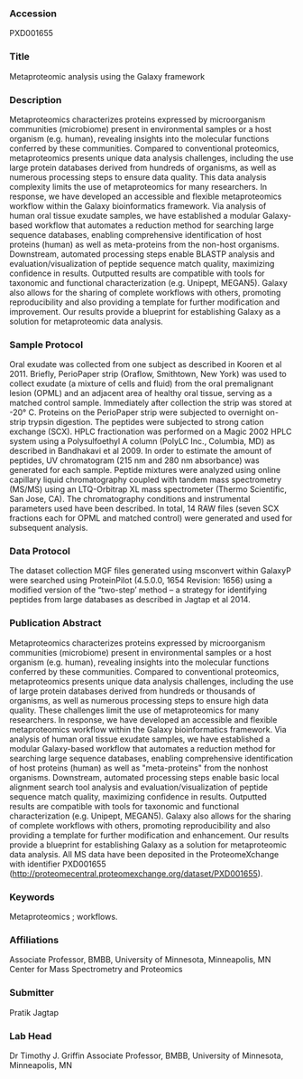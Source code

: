 ### Accession
PXD001655

### Title
Metaproteomic analysis using the Galaxy framework

### Description
Metaproteomics characterizes proteins expressed by microorganism communities (microbiome) present in environmental samples or a host organism (e.g. human), revealing insights into the molecular functions conferred by these communities.  Compared to conventional proteomics, metaproteomics presents unique data analysis challenges, including the use large protein databases derived from hundreds of organisms, as well as numerous processing steps to ensure data quality.  This data analysis complexity limits the use of metaproteomics for many researchers.  In response, we have developed an accessible and flexible metaproteomics workflow within the Galaxy bioinformatics framework.  Via analysis of human oral tissue exudate samples, we have established a modular Galaxy-based workflow that automates a reduction method for searching large sequence databases, enabling comprehensive identification of host proteins (human) as well as meta-proteins from the non-host organisms.  Downstream, automated processing steps enable BLASTP analysis and evaluation/visualization of peptide sequence match quality, maximizing confidence in results.  Outputted results are compatible with tools for taxonomic and functional characterization (e.g. Unipept, MEGAN5).  Galaxy also allows for the sharing of complete workflows with others, promoting reproducibility and also providing a template for further modification and improvement.  Our results provide a blueprint for establishing Galaxy as a solution for metaproteomic data analysis.

### Sample Protocol
Oral exudate was collected from one subject as described in Kooren et al 2011. Briefly, PerioPaper strip (Oraflow, Smithtown, New York) was used to collect exudate (a mixture of cells and fluid) from the oral premalignant lesion (OPML) and an adjacent area of healthy oral tissue, serving as a matched control sample. Immediately after collection the strip was stored at -20° C. Proteins on the PerioPaper strip were subjected to overnight on-strip trypsin digestion. The peptides were subjected to strong cation exchange (SCX). HPLC fractionation was performed on a Magic 2002 HPLC system using a Polysulfoethyl A column (PolyLC Inc., Columbia, MD) as described in Bandhakavi et al 2009. In order to estimate the amount of peptides, UV chromatogram (215 nm and 280 nm absorbance) was generated for each sample. Peptide mixtures were analyzed using online capillary liquid chromatography  coupled with tandem mass spectrometry (MS/MS) using an LTQ-Orbitrap XL mass spectrometer (Thermo Scientific, San Jose, CA). The chromatography conditions and instrumental parameters used have been described. In total, 14 RAW files (seven SCX fractions each for OPML and matched control) were generated and used for subsequent analysis.

### Data Protocol
The dataset collection MGF files generated using msconvert within GalaxyP were searched using ProteinPilot (4.5.0.0, 1654 Revision: 1656) using a modified version of the “two-step’ method – a strategy for identifying peptides from large databases  as described in Jagtap et al 2014.

### Publication Abstract
Metaproteomics characterizes proteins expressed by microorganism communities (microbiome) present in environmental samples or a host organism (e.g. human), revealing insights into the molecular functions conferred by these communities. Compared to conventional proteomics, metaproteomics presents unique data analysis challenges, including the use of large protein databases derived from hundreds or thousands of organisms, as well as numerous processing steps to ensure high data quality. These challenges limit the use of metaproteomics for many researchers. In response, we have developed an accessible and flexible metaproteomics workflow within the Galaxy bioinformatics framework. Via analysis of human oral tissue exudate samples, we have established a modular Galaxy-based workflow that automates a reduction method for searching large sequence databases, enabling comprehensive identification of host proteins (human) as well as "meta-proteins" from the nonhost organisms. Downstream, automated processing steps enable basic local alignment search tool analysis and evaluation/visualization of peptide sequence match quality, maximizing confidence in results. Outputted results are compatible with tools for taxonomic and functional characterization (e.g. Unipept, MEGAN5). Galaxy also allows for the sharing of complete workflows with others, promoting reproducibility and also providing a template for further modification and enhancement. Our results provide a blueprint for establishing Galaxy as a solution for metaproteomic data analysis. All MS data have been deposited in the ProteomeXchange with identifier PXD001655 (http://proteomecentral.proteomexchange.org/dataset/PXD001655).

### Keywords
Metaproteomics ; workflows.

### Affiliations
Associate Professor, BMBB, University of Minnesota, Minneapolis, MN
Center for Mass Spectrometry and Proteomics

### Submitter
Pratik Jagtap

### Lab Head
Dr Timothy J. Griffin
Associate Professor, BMBB, University of Minnesota, Minneapolis, MN


